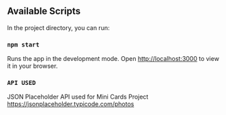 ## Available Scripts

In the project directory, you can run:

### `npm start`

Runs the app in the development mode.
Open [http://localhost:3000](http://localhost:3000) to view it in your browser.

### `API USED`

JSON Placeholder API used for Mini Cards Project https://jsonplaceholder.typicode.com/photos
